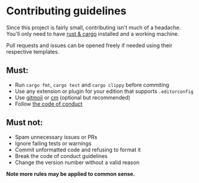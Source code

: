 # **Contributing guidelines**

Since this project is fairly small, contributing isn't much of a headache. You'll only need to have [rust & cargo](https://www.rust-lang.org/es) installed and a working machine.

Pull requests and issues can be opened freely if needed using their respective templates.

## **Must:**

-   Run `cargo fmt`, `cargo test` and `cargo clippy` before commiting
-   Use any extension or plugin for your edition that supports `.editorconfig`
-   Use [gitmoji](https://gitmoji.dev/) or [cm](https://github.com/Brian3647/cm) (optional but recommended)
-   Follow [the code of conduct](./CODE_OF_CONDUCT.md)

## **Must not:**

-   Spam unnecessary issues or PRs
-   Ignore failing tests or warnings
-   Commit unformatted code and refusing to format it
-   Break the code of conduct guidelines
-   Change the version number without a valid reason

**Note more rules may be applied to common sense.**
